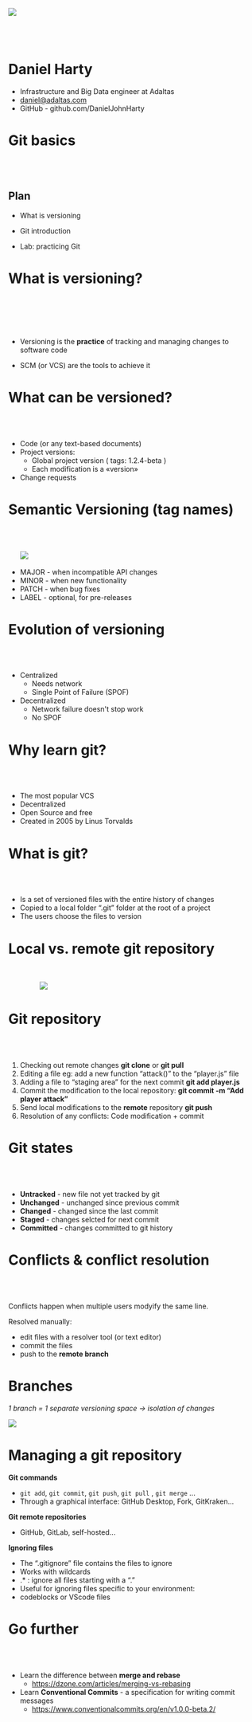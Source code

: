 ![](https://github.com/DanielJohnHarty/intro-to-versioning/blob/master/content/image/adaltas-logo.png)<br><br>
<br><br>

# Daniel Harty

  * Infrastructure and Big Data engineer at Adaltas
  * daniel@adaltas.com
  * GitHub - github.com/DanielJohnHarty

<div style="page-break-after: always;"></div>


# Git basics
<br><br>

## Plan

* What is versioning

* Git introduction

* Lab: practicing Git

<div style="page-break-after: always;"></div>

# What is versioning?
<br><br><br><br>
* Versioning is the **practice** of tracking and managing changes to software code

* SCM (or VCS) are the tools to achieve it

<div style="page-break-after: always;"></div>

# What can be versioned?
<br><br>

* Code (or any text-based documents)
* Project versions:
  * Global project version ( tags: 1.2.4-beta )
  * Each modification is a «version»
* Change requests

<div style="page-break-after: always;"></div>

# Semantic Versioning (tag names)
<br><br>

&nbsp;&nbsp;&nbsp;&nbsp;&nbsp; ![](https://github.com/DanielJohnHarty/intro-to-versioning/blob/master/content/image/semver.png)
<br>

* MAJOR - when incompatible API changes
* MINOR - when new functionality
* PATCH - when bug fixes
* LABEL - optional, for pre-releases

<div style="page-break-after: always;"></div>

# Evolution of versioning
<br><br>
* Centralized
    * Needs network
    * Single Point of Failure (SPOF)
* Decentralized
    * Network failure doesn't stop work
    * No SPOF

<div style="page-break-after: always;"></div>

# Why learn git?

<br><br>

* The most popular VCS
* Decentralized
* Open Source and free
* Created in 2005 by Linus Torvalds

<div style="page-break-after: always;"></div>

# What is git?

<br><br>

* Is a set of versioned files with the  entire history of changes
* Copied to a local folder “.git” folder at the root of a project
* The users choose the files to version

<div style="page-break-after: always;"></div>

# Local vs. remote git repository
<br>

&nbsp;&nbsp;&nbsp;&nbsp;&nbsp;&nbsp;&nbsp;&nbsp;&nbsp;&nbsp;&nbsp;&nbsp;&nbsp;&nbsp;&nbsp; ![](https://github.com/DanielJohnHarty/intro-to-versioning/blob/master/content/image/git-architecture.png)

<div style="page-break-after: always;"></div>

# Git repository

<br><br>

1. Checking out remote changes
    **git clone** or **git pull**
2. Editing a file
    eg: add a new function “attack()” to the “player.js” file
3. Adding a file to “staging area” for the next commit
    **git add player.js**
4. Commit the modification to the local repository:
    **git commit -m “Add player attack”**
5. Send local modifications to the **remote** repository
    **git push**
6. Resolution of any conflicts:
    Code modification + commit

<div style="page-break-after: always;"></div>

# Git states

<br><br>

* **Untracked** - new file not yet tracked by git
* **Unchanged** - unchanged since previous commit
* **Changed** - changed since the last commit
* **Staged** - changes selcted for next commit
* **Committed** - changes committed to git history

<div style="page-break-after: always;"></div>

# Conflicts & conflict resolution

<br><br>


Conflicts happen when multiple users modyify the same line.

Resolved manually:
* edit files with a resolver tool (or text editor)
* commit the files
* push to the **remote branch**

<div style="page-break-after: always;"></div>

# Branches

*1 branch = 1 separate versioning space -> isolation of changes*

![](https://github.com/DanielJohnHarty/intro-to-versioning/blob/master/content/image/git_branch.png)

<div style="page-break-after: always;"></div>

# Managing a git repository

**Git commands**

  * `git add`, `git commit`, `git push`, `git pull` , `git merge` ...
  * Through a graphical interface: GitHub Desktop, Fork, GitKraken...

**Git remote repositories**

  * GitHub, GitLab, self-hosted...

**Ignoring files**

* The “.gitignore” file contains the files to ignore
* Works with wildcards
* .* : ignore all files starting with a “.”
* Useful for ignoring files specific to your environment:
* codeblocks or VScode files

<div style="page-break-after: always;"></div>

# Go further

<br><br>

* Learn the difference between **merge and rebase**
  * https://dzone.com/articles/merging-vs-rebasing
* Learn **Conventional Commits** - a specification for writing commit messages
  * https://www.conventionalcommits.org/en/v1.0.0-beta.2/
